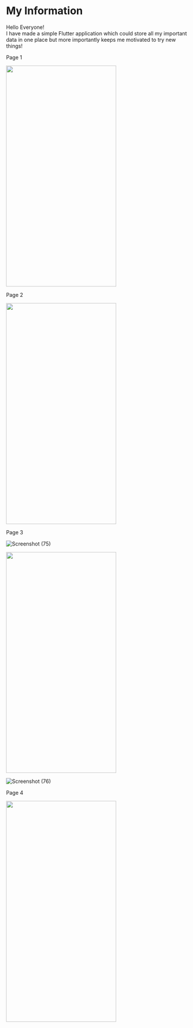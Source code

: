 # My Information

Hello Everyone!<br>
I have made a simple Flutter application which could store all my important data in one place but more importantly keeps me motivated to try new things! 


<p>Page 1</p>
<img src="https://user-images.githubusercontent.com/82522478/122677885-f01a7c80-d201-11eb-886c-8e24d1611048.gif" width="300" height="600">




<p>Page 2</p>
<img src="https://user-images.githubusercontent.com/82522478/122678315-e8f46e00-d203-11eb-81fc-f9441d4c64c1.gif" width="300" height="600">




<p>Page 3</p>

![Screenshot (75)](https://user-images.githubusercontent.com/82522478/122678973-8badec00-d206-11eb-8c11-7fa490866ff6.png)

<img src="https://user-images.githubusercontent.com/82522478/122678396-53a5a980-d204-11eb-9e88-8af9164d9bf9.gif" width="300" height="600">

![Screenshot (76)](https://user-images.githubusercontent.com/82522478/122678984-9bc5cb80-d206-11eb-913c-ed69c02edff7.png)




<p>Page 4</p>
<img src="https://user-images.githubusercontent.com/82522478/122678460-a7b08e00-d204-11eb-824a-26f06b47bd6d.gif" width="300" height="600">
